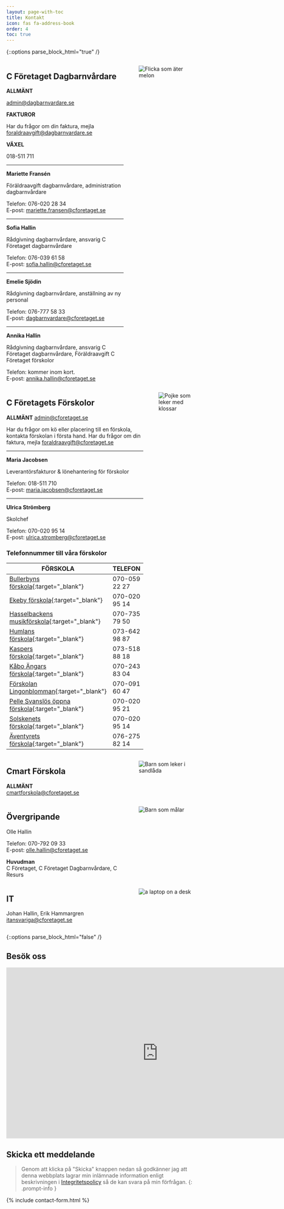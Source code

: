 ```yaml
---
layout: page-with-toc
title: Kontakt
icon: fas fa-address-book
order: 4
toc: true
---
```


{::options parse_block_html="true" /}

<div class="flex-container">
  <div class="column_1">

## C Företaget Dagbarnvårdare

**ALLMÄNT**

<admin@dagbarnvardare.se>

**FAKTUROR**

Har du frågor om din faktura, mejla <foraldraavgift@dagbarnvardare.se>

**VÄXEL**

018-511 711

  
- - - - - -

**Mariette Fransén**

Föräldraavgift dagbarnvårdare, administration dagbarnvårdare

Telefon: 076-020 28 34  
E-post: <mariette.fransen@cforetaget.se>

- - - - - -

**Sofia Hallin**

Rådgivning dagbarnvårdare, ansvarig C Företaget dagbarnvårdare

Telefon: 076-039 61 58  
E-post: <sofia.hallin@cforetaget.se>

- - - - - -

**Emelie Sjödin**

Rådgivning dagbarnvårdare, anställning av ny personal

Telefon: 076-777 58 33  
E-post: <dagbarnvardare@cforetaget.se>

- - - - - -

**Annika Hallin**

Rådgivning dagbarnvårdare, ansvarig C Företaget dagbarnvårdare, Föräldraavgift C Företaget förskolor

Telefon: kommer inom kort.  
E-post: <annika.hallin@cforetaget.se>

  </div>
  <div class="column_2">

![Flicka som äter melon](https://www.cforetaget.se/wp-content/uploads/2022/02/girl-846357_1920-copy.webp)
  </div>  
</div>

<div style="clear: both;"></div> 

<div class="flex-container">
  <div class="column_1">
  
## C Företagets Förskolor

**ALLMÄNT**
<admin@cforetaget.se>

Har du frågor om kö eller placering till en förskola, kontakta förskolan i första hand. Har du frågor om din faktura, mejla <foraldraavgift@cforetaget.se>

- - - - - -

**Maria Jacobsen**

Leverantörsfakturor &amp; lönehantering för förskolor

Telefon: 018-511 710  
E-post: <maria.jacobsen@cforetaget.se>

- - - - - -

**Ulrica Strömberg**

Skolchef

Telefon: 070-020 95 14  
E-post: <ulrica.stromberg@cforetaget.se>

### Telefonnummer till våra förskolor

<div class="table-wrapper">

| FÖRSKOLA | TELEFON |
| ----------- | ----------- |
| [Bullerbyns förskola](http://www.bullerbyns-forskola.se/){:target="_blank"} | 070-059 22 27 |
| [Ekeby förskola](http://ekebyforskola.se/){:target="_blank"} | 070-020 95 14 |
| [Hasselbackens musikförskola](http://www.hasselbacken.nu/){:target="_blank"} | 070-735 79 50 |
| [Humlans förskola](http://humlans.nu/){:target="_blank"} | 073-642 98 87 |
| [Kaspers förskola](http://www.forskolankasper.se/){:target="_blank"} | 073-518 88 18 |
| [Kåbo Ängars förskola](http://kaboangar.se/){:target="_blank"} | 070-243 83 04 |
| [Förskolan Lingonblomman](http://lingonblommans.se/){:target="_blank"} | 070-091 60 47 |
| [Pelle Svanslös öppna förskola](http://xn--svansls-f1a.se/){:target="_blank"} | 070-020 95 21 |
| [Solskenets förskola](http://solskenetsforskola.se/){:target="_blank"} | 070-020 95 14 |
| [Äventyrets förskola](https://aventyretsforskola.se/){:target="_blank"} | 076-275 82 14 |

</div>
  
  </div>
  <div class="column_2">

![Pojke som leker med klossar](https://www.cforetaget.se/wp-content/uploads/2022/02/little-boy-playing-home-scaled-1-768x512-1.webp)
 
  </div>  
</div>

<div style="clear: both;"></div> 

<div class="flex-container">
  <div class="column_1">
  
## Cmart Förskola

**ALLMÄNT**  
[ ](mailto:admin@dagbarnvardare.se)<cmartforskola@cforetaget.se>
  </div>
  <div class="column_2">

![Barn som leker i sandlåda](https://www.cforetaget.se/wp-content/uploads/2022/02/cmart-forskola.webp)
 
  </div>  
</div>

<div style="clear: both;"></div> 

<div class="flex-container">
  <div class="column_1">
  
## Övergripande

Olle Hallin

Telefon: 070-792 09 33  
E-post: <olle.hallin@cforetaget.se>

**Huvudman**  
C Företaget, C Företaget Dagbarnvårdare, C Resurs
  </div>
  <div class="column_2">

![Barn som målar](https://www.cforetaget.se/wp-content/uploads/2022/02/close-up-kids-painting-with-brushes-together.webp)
 
  </div>  
</div>

<div style="clear: both;"></div> 

<div class="flex-container">
  <div class="column_1">
  
## IT

Johan Hallin, Erik Hammargren  
[i](mailto:cmartforskola@cforetaget.se)[tansvariga@cforetaget.se](mailto:itansvariga@cforetaget.se)
  </div>
  <div class="column_2">

![a laptop on a desk](https://www.cforetaget.se/wp-content/uploads/2022/02/mia-baker-klRB1BB9pV8-unsplash-scaled.jpg)
 
  </div>  
</div>

<div style="clear: both;"></div> 

{::options parse_block_html="false" /}

## Besök oss

<iframe src="https://www.google.com/maps/embed?pb=!1m18!1m12!1m3!1d3369.0993464778862!2d17.612911060834243!3d59.861122380498436!2m3!1f0!2f0!3f0!3m2!1i1024!2i768!4f13.1!3m3!1m2!1s0x465fcb8b838e7861%3A0xae6b4513a9088058!2sGeijersgatan%2034%2C%20752%2026%20Uppsala!5e0!3m2!1ssv!2sse!4v1657269884702!5m2!1ssv!2sse" width="798" height="450" style="border:0;" allowfullscreen="" loading="lazy" referrerpolicy="no-referrer-when-downgrade"></iframe>

## Skicka ett meddelande

> Genom att klicka på "Skicka" knappen nedan så godkänner jag att denna webbplats lagrar min inlämnade information enligt beskrivningen i [Integritetspolicy](http://www.cforetaget.se/integritetspolicy) så de kan svara på min förfrågan. 
{: .prompt-info }

{% include contact-form.html %}


<style>
  .flex-container {
    display: flex;
  }
  .flex-container .column_1 {
    flex-basis:66.66%;
  margin-right: 20px;
  }
  .flex-container .column_2 {
    flex-basis:33.33%;
    margin-left: 20px;
  }
  button {
    background: #ff8200; 
    letter-spacing: 1px;
    font-size: .9375rem;
    text-transform: uppercase;
    font-weight: 500;
    border-radius: 10px;
    color: #fff;
    line-height: 1;
    padding: 1.367em 2.5em;
    border: none;
  }
  button:hover {
    background: #ffd04d;
  }
</style>